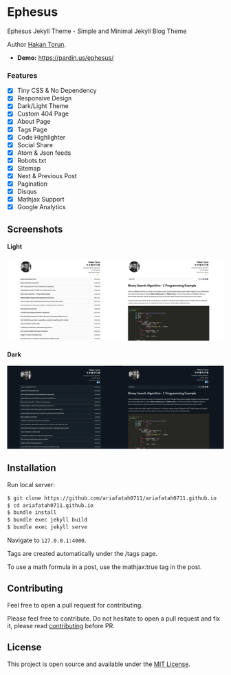# Ephesus

Ephesus Jekyll Theme - Simple and Minimal Jekyll Blog Theme

Author [Hakan Torun](https://hakan.io).

- **Demo:** https://pardin.us/ephesus/

### Features

- [x] Tiny CSS & No Dependency
- [x] Responsive Design
- [x] Dark/Light Theme
- [x] Custom 404 Page
- [x] About Page
- [x] Tags Page
- [x] Code Highlighter
- [x] Social Share
- [x] Atom & Json feeds
- [x] Robots.txt
- [x] Sitemap
- [x] Next & Previous Post
- [x] Pagination
- [x] Disqus
- [x] Mathjax Support
- [x] Google Analytics

## Screenshots

#### Light
<!-- ![light-theme](https://github.com/onepase/Ephesus/blob/master/light.png) -->
![light-theme](.github//image/light.png)


#### Dark
<!-- ![dark-theme](https://github.com/onepase/Ephesus/blob/master/dark.png) -->
![light-theme](.github//image/dark.png)

## Installation

Run local server:

```bash
$ git clone https://github.com/ariafatah0711/ariafatah0711.github.io
$ cd ariafatah0711.github.io
$ bundle install
$ bundle exec jekyll build
$ bundle exec jekyll serve
```

Navigate to `127.0.0.1:4000`.

Tags are created automatically under the /tags page.

To use a math formula in a post, use the mathjax:true tag in the post.

## Contributing

Feel free to open a pull request for contributing.

Please feel free to contribute. Do not hesitate to open a pull request and fix it, please read [contributing](./CONTRIBUTING.md) before PR.

## License

This project is open source and available under the [MIT License](LICENSE).
